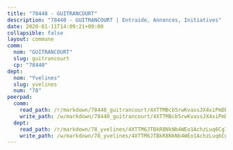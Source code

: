 ```yaml
---
title: "78440 - GUITRANCOURT"
description: "78440 - GUITRANCOURT | Entraide, Annonces, Initiatives"
date: 2020-01-11T14:09:21+09:00
collapsible: false
layout: commune
comm:
  nom: "GUITRANCOURT"
  slug: guitrancourt
  cp: "78440"
dept:
  nom: "Yvelines"
  slug: yvelines
  num: "78"
peerpad:
  comm:
    read_path: /r/markdown/78440_guitrancourt/4XTTMBcb5rwKvassJX4xiPmDBSUeGeiqV5q1fn2LCZsQeRo6W
    write_path: /w/markdown/78440_guitrancourt/4XTTMBcb5rwKvassJX4xiPmDBSUeGeiqV5q1fn2LCZsQeRo6W-K3TgUB5R6aZTymagL4eXovXCaFFfXVMsXLY1FjhTwkx9METPJEJ4c2m5gQM1d7euS83zb82amqDEjuLu7zV6h4pthATvpGeazarcBnG3cCi6Sd4NZwozXXqJH2CPGVRTFg318Vf4
  dept:
    read_path: /r/markdown/78_yvelines/4XTTM6JTBkR8NkNb4WEo1AchzLuq6Cg73ydg7w9pErcQZA13p
    write_path: /w/markdown/78_yvelines/4XTTM6JTBkR8NkNb4WEo1AchzLuq6Cg73ydg7w9pErcQZA13p-K3TgUBFRQCPZwoWqJkunXeSjdgbtU3xzUSsui8DBc3rCTw6mbo4gNvfQRdE99JD3AnVW7fzseq687LKfGWCfAPajih5ByiZ3SpFz1r449oWaDnM5BHKZTbYtf6pEhRvzWbcazhrS
---
```


